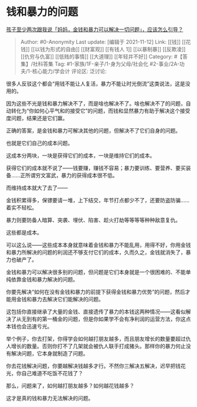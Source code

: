 # 钱和暴力的问题
[孩子至少两次跟我说「妈妈，金钱和暴力可以解决一切问题」，应该怎么引导？](https://www.zhihu.com/question/496970228/answer/2219608585)

> Author: #0-Anonymity
> Last update: [编辑于 2021-11-12]
> Link: [[钱]] [[花钱]] [[以钱为形式的自由]] [[财富观]] [[有钱人 1]] [[以暴制暴]] [[反欺凌]] [[仇穷与仇富]] [[低贱的事情]] [[大道理]] [[年轻并不好]]
> Category: #【答集】/社科答集
> Tag: #1-家族/1F-亲子/1-身为父母/社会化 #2-事业/2A-功夫/1-核心能力/学会计
> 评论区:
> 泛讨论:

很多人反驳这个都会“用钱不能让人复活，暴力不能让时光倒流”这类说法，这是没用的。

因为这些不光是钱和暴力解决不了，而是啥也解决不了。啥也解决不了的问题，自动转化为“你如何心平气和的接受它”的问题，而钱和显然暴力有助于解决这个接受度问题，结果还是它们赢。

正确的答案，是金钱和暴力可解决其他的问题，但解决不了它们自身的问题。

也就是它们自己的成本问题。

这成本分两块，一块是获得它们的成本，一块是维持它们的成本。

获得它们的成本就不说了——钱要赚，赚钱不容易；暴力要训练、要营养、要买装备……正所谓穷文富武，暴力的获得成本很不低。

而维持成本就大了去了——

金钱积累得多，保镖要请一堆，上下结交，年节打点都少不了，还要防盗防骗……着实不轻松。

暴力则要防备人暗算、突袭、埋伏、陷害、趁火打劫等等等等种种敌意复仇。

这些都是成本。

可以这么说——这些成本本身就意味着金钱和暴力不能乱用，用得不好，你用金钱和暴力所解决的问题的利润还不够支付它们的成本，久而久之，金钱就消失了，暴力也破产了。

金钱和暴力可以解决很多别的问题，但问题是它们本身就是一个很困难的、不能单纯依靠金钱和暴力解决的问题。

你要先解决“如何在没有金钱和暴力的前提下获得金钱和暴力优势”的问题，然后才能用金钱和暴力去解决它们能解决的问题。

这包括你直接继承了大量的金钱、直接遗传了暴力的本钱这两种情况——这看似解决了从无到有的第一桶金的问题，但是你如果学不会有净利润的运营方法，你这点本钱也会迅速亏光。

举个例子，你去打架，你得学会如何越打朋友越多，而且朋友增长的数量要超过仇人增长的数量。否则你打不了几架就会被仇人联手打成猪头。那样你的暴力何止没有解决问题，它本身就制造了问题。

你去花钱解决问题，你要越解决钱越多才行。不然你三解决五解决，迟早把钱花光，你自己难道不吃饭不花钱了？

那么，问题来了，如何越打朋友越多？如何越花钱越多？

这才是真的钱和暴力无法解决的问题。
